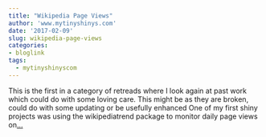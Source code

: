 ```yaml
---
title: "Wikipedia Page Views"
author: 'www.mytinyshinys.com'
date: '2017-02-09'
slug: wikipedia-page-views
categories:
- bloglink
tags:
  - mytinyshinyscom
---
```


This is the first in a category of retreads where I look again at past work which could do with some loving care. This might be as they are broken, could do with some updating or be usefully enhanced One of my first shiny projects was using the wikipediatrend package to monitor daily page views on[... <i class="fas fa-external-link-alt"></i>](https://www.mytinyshinys.com/2017/02/09/wikipedia-page-views/)

